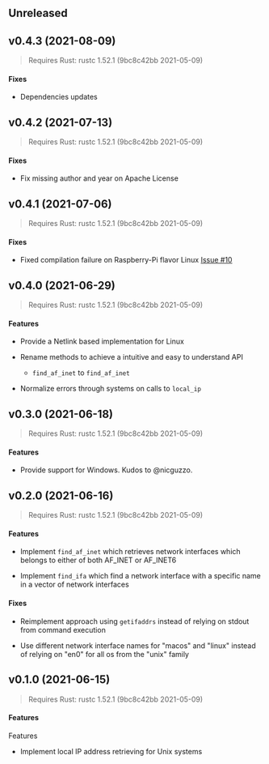 ## Unreleased

<Empty>

<a name="v0.4.3"></a>
## v0.4.3 (2021-08-09)

> Requires Rust: rustc 1.52.1 (9bc8c42bb 2021-05-09)

#### Fixes

* Dependencies updates

<a name="v0.4.2"></a>
## v0.4.2 (2021-07-13)

> Requires Rust: rustc 1.52.1 (9bc8c42bb 2021-05-09)

#### Fixes

* Fix missing author and year on Apache License

<a name="v0.4.1"></a>
## v0.4.1 (2021-07-06)

> Requires Rust: rustc 1.52.1 (9bc8c42bb 2021-05-09)

#### Fixes

* Fixed compilation failure on Raspberry-Pi flavor Linux [Issue #10](https://github.com/EstebanBorai/local-ip-address/issues/10)

<a name="v0.4.0"></a>
## v0.4.0 (2021-06-29)

> Requires Rust: rustc 1.52.1 (9bc8c42bb 2021-05-09)

#### Features

* Provide a Netlink based implementation for Linux

* Rename methods to achieve a intuitive and easy to understand API
  * `find_af_inet` to `find_af_inet`

* Normalize errors through systems on calls to `local_ip`

<a name="v0.3.0"></a>
## v0.3.0 (2021-06-18)

> Requires Rust: rustc 1.52.1 (9bc8c42bb 2021-05-09)

#### Features

* Provide support for Windows. Kudos to @nicguzzo.

<a name="v0.2.0"></a>
## v0.2.0 (2021-06-16)

> Requires Rust: rustc 1.52.1 (9bc8c42bb 2021-05-09)

#### Features

* Implement `find_af_inet` which retrieves network interfaces which
belongs to either of both AF_INET or AF_INET6

* Implement `find_ifa` which find a network interface with a specific
name in a vector of network interfaces

#### Fixes

* Reimplement approach using `getifaddrs` instead of relying on stdout
from command execution

* Use different network interface names for "macos" and "linux" instead
of relying on "en0" for all os from the "unix" family

<a name="v0.2.0"></a>
## v0.1.0 (2021-06-15)

> Requires Rust: rustc 1.52.1 (9bc8c42bb 2021-05-09)

#### Features

Features

* Implement local IP address retrieving for Unix systems
